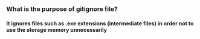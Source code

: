 ###   What is the purpose of gitignore file?
#### It ignores files such as .exe extensions (intermediate files) in order not to use the storage memory unnecessarily
